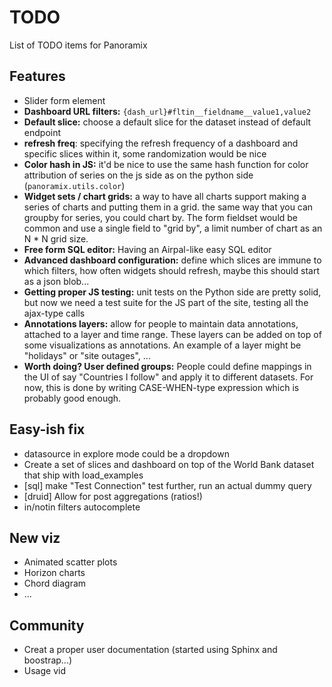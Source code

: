 # TODO
List of TODO items for Panoramix

## Features
* Slider form element
* **Dashboard URL filters:** `{dash_url}#fltin__fieldname__value1,value2`
* **Default slice:** choose a default slice for the dataset instead of default endpoint
* **refresh freq**: specifying the refresh frequency of a dashboard and specific slices within it, some randomization would be nice
* **Color hash in JS:** it'd be nice to use the same hash function for color attribution of series
    on the js side as on the python side (`panoramix.utils.color`)
* **Widget sets / chart grids:** a way to have all charts support making a series of charts and putting them in a grid.
    the same way that you can groupby for series, you could chart by. The form fieldset would be common and use
    a single field to "grid by", a limit number of chart as an N * N grid size.
* **Free form SQL editor:** Having an Airpal-like easy SQL editor
* **Advanced dashboard configuration:** define which slices are immune to which filters, how often widgets should refresh, 
    maybe this should start as a json blob...
* **Getting proper JS testing:** unit tests on the Python side are pretty solid, but now we need a test
    suite for the JS part of the site, testing all the ajax-type calls
* **Annotations layers:** allow for people to maintain data annotations, 
    attached to a layer and time range. These layers can be added on top of some visualizations as annotations.
    An example of a layer might be "holidays" or "site outages", ...
* **Worth doing? User defined groups:** People could define mappings in the UI of say "Countries I follow" and apply it to different datasets. For now, this is done by writing CASE-WHEN-type expression which is probably good enough.


## Easy-ish fix
* datasource in explore mode could be a dropdown
* Create a set of slices and dashboard on top of the World Bank dataset that ship with load_examples
* [sql] make "Test Connection" test further, run an actual dummy query
* [druid] Allow for post aggregations (ratios!)
* in/notin filters autocomplete

## New viz
* Animated scatter plots
* Horizon charts
* Chord diagram
* ...

## Community
* Creat a proper user documentation (started using Sphinx and boostrap...)
* Usage vid
